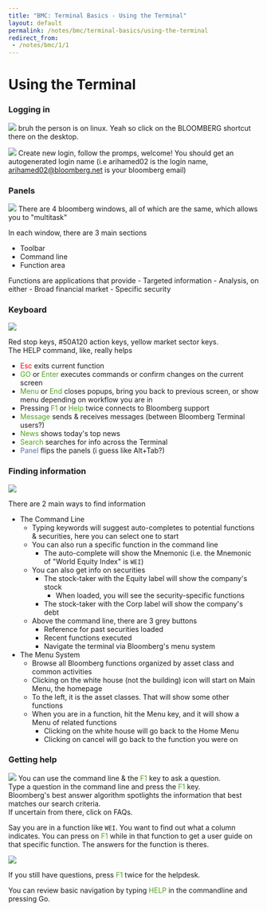 ```yaml
---
title: "BMC: Terminal Basics - Using the Terminal"
layout: default
permalink: /notes/bmc/terminal-basics/using-the-terminal
redirect_from:
 - /notes/bmc/1/1
---
```


# Using the Terminal

### Logging in

![](https://github.com/arialhamed/static/blob/main/images/notes/bmc/1-1-1.png?raw=true)
bruh the person is on linux. Yeah so click on the BLOOMBERG shortcut there on the desktop.  

![](https://github.com/arialhamed/static/blob/main/images/notes/bmc/1-1-2.png?raw=true)
Create new login, follow the promps, welcome! You should get an autogenerated login name (i.e arihamed02 is the login name, arihamed02@bloomberg.net is your bloomberg email)  

### Panels
![](https://github.com/arialhamed/static/blob/main/images/notes/bmc/1-1-3.png?raw=true)
There are 4 bloomberg windows, all of which are the same, which allows you to "multitask"

In each window, there are 3 main sections
- Toolbar
- Command line
- Function area

Functions are applications that provide
	- Targeted information
	- Analysis, on either
		- Broad financial market
		- Specific security

### Keyboard
![](https://github.com/arialhamed/static/blob/main/images/notes/bmc/1-1-4.png?raw=true)

Red stop keys, #50A120 action keys, yellow market sector keys.  
The HELP command, like, really helps
- <span style="color:#FE000B;">Esc</span> exits current function
- <span style="color:#50A120;">GO</span> or <span style="color:#50A120;">Enter</span> executes commands or confirm changes on the current screen
- <span style="color:#50A120;">Menu</span> or <span style="color:#50A120;">End</span> closes popups, bring you back to previous screen, or show menu depending on workflow you are in
- Pressing <span style="color:#50A120;">F1</span> or <span style="color:#50A120;">Help</span> twice connects to Bloomberg support
- <span style="color:#50A120;">Message</span> sends & receives messages (between Bloomberg Terminal users?)
- <span style="color:#50A120;">News</span> shows today's top news
- <span style="color:#50A120;">Search</span> searches for info across the Terminal
- <span style="color:#5871B3;">Panel</span> flips the panels (i guess like Alt+Tab?)

### Finding information
![](https://github.com/arialhamed/static/blob/main/images/notes/bmc/1-1-5.png?raw=true)

There are 2 main ways to find information
- The Command Line
	- Typing keywords will suggest auto-completes to potential functions & securities, here you can select one to start
	- You can also run a specific function in the command line
		- The auto-complete will show the Mnemonic (i.e. the Mnemonic of "World Equity Index" is `WEI`)
	- You can also get info on securities
		- The stock-taker with the Equity label will show the company's stock
			- When loaded, you will see the security-specific functions
		- The stock-taker with the Corp label will show the company's debt
	- Above the command line, there are 3 grey buttons
		- Reference for past securities loaded
		- Recent functions executed
		- Navigate the terminal via Bloomberg's menu system
- The Menu System
	- Browse all Bloomberg functions organized by asset class and common activities
	- Clicking on the white house (not the building) icon will start on Main Menu, the homepage
	- To the left, it is the asset classes. That will show some other functions
	- When you are in a function, hit the Menu key, and it will show a Menu of related functions
		- Clicking on the white house will go back to the Home Menu
		- Clicking on cancel will go back to the function you were on

### Getting help
![](https://github.com/arialhamed/static/blob/main/images/notes/bmc/1-1-6.png?raw=true)
You can use the command line & the <span style="color:#50A120;">F1</span> key to ask a question.  
Type a question in the command line and press the <span style="color:#50A120;">F1</span> key.  
Bloomberg's best answer algorithm spotlights the information that best matches our search criteria.  
If uncertain from there, click on FAQs.  

Say you are in a function like `WEI`. You want to find out what a column indicates. You can press on <span style="color:#50A120;">F1</span> while in that function to get a user guide on that specific function. The answers for the function is theres.  

![](https://github.com/arialhamed/static/blob/main/images/notes/bmc/1-1-7.png?raw=true)

If you still have questions, press <span style="color:#50A120;">F1</span> twice for the helpdesk.  

You can review basic navigation by typing <span style="color:#50A120;">HELP</span> in the commandline and pressing Go.  


